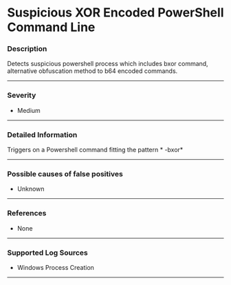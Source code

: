 # Suspicious XOR Encoded PowerShell Command Line
### Description

Detects suspicious powershell process which includes bxor command, alternative obfuscation method to b64 encoded commands.

-------------------
### Severity

- Medium

-------------------

### Detailed Information

Triggers on a Powershell command fitting the pattern \* -bxor\*

-------------------

### Possible causes of false positives

- Unknown

-------------------
### References

- None

-------------------
### Supported Log Sources

- Windows Process Creation

-------------------
